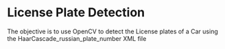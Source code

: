 # License Plate Detection
 The objective is to use OpenCV to detect the License plates of a Car using the HaarCascade_russian_plate_number XML file

